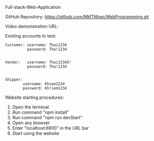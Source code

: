 Full-stack-Web-Application

GitHub Repository: https://github.com/NMTNhan/WebProgramming.git

Video demonstration URL: 

Existing accounts to test:

    Customer: username: Thai1234
              password: Tha!1234

              
    Vendor:   username: Thai12345!
              password: Tha!1234


    Shipper:  
            username: Khiem1234
            password: Kh!iem1234
              

Website starting procedures:

1. Open the terminal
2. Run command "npm install"
3. Run command "npm run devStart"
4. Open any browser
5. Enter "localhost:6900" in the URL bar
6. Start using the website
